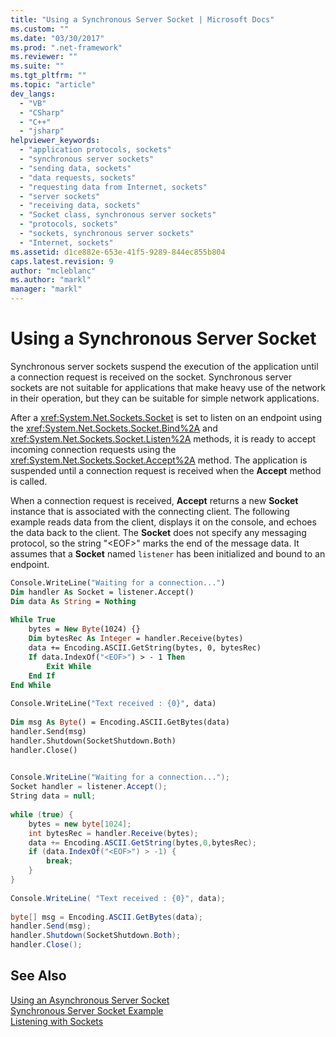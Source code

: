 ```yaml
---
title: "Using a Synchronous Server Socket | Microsoft Docs"
ms.custom: ""
ms.date: "03/30/2017"
ms.prod: ".net-framework"
ms.reviewer: ""
ms.suite: ""
ms.tgt_pltfrm: ""
ms.topic: "article"
dev_langs: 
  - "VB"
  - "CSharp"
  - "C++"
  - "jsharp"
helpviewer_keywords: 
  - "application protocols, sockets"
  - "synchronous server sockets"
  - "sending data, sockets"
  - "data requests, sockets"
  - "requesting data from Internet, sockets"
  - "server sockets"
  - "receiving data, sockets"
  - "Socket class, synchronous server sockets"
  - "protocols, sockets"
  - "sockets, synchronous server sockets"
  - "Internet, sockets"
ms.assetid: d1ce882e-653e-41f5-9289-844ec855b804
caps.latest.revision: 9
author: "mcleblanc"
ms.author: "markl"
manager: "markl"
---
```

# Using a Synchronous Server Socket
Synchronous server sockets suspend the execution of the application until a connection request is received on the socket. Synchronous server sockets are not suitable for applications that make heavy use of the network in their operation, but they can be suitable for simple network applications.  
  
 After a <xref:System.Net.Sockets.Socket> is set to listen on an endpoint using the <xref:System.Net.Sockets.Socket.Bind%2A> and <xref:System.Net.Sockets.Socket.Listen%2A> methods, it is ready to accept incoming connection requests using the <xref:System.Net.Sockets.Socket.Accept%2A> method. The application is suspended until a connection request is received when the **Accept** method is called.  
  
 When a connection request is received, **Accept** returns a new **Socket** instance that is associated with the connecting client. The following example reads data from the client, displays it on the console, and echoes the data back to the client. The **Socket** does not specify any messaging protocol, so the string "\<EOF>" marks the end of the message data. It assumes that a **Socket** named `listener` has been initialized and bound to an endpoint.  
  
```vb  
Console.WriteLine("Waiting for a connection...")  
Dim handler As Socket = listener.Accept()  
Dim data As String = Nothing  
  
While True  
    bytes = New Byte(1024) {}  
    Dim bytesRec As Integer = handler.Receive(bytes)  
    data += Encoding.ASCII.GetString(bytes, 0, bytesRec)  
    If data.IndexOf("<EOF>") > - 1 Then  
        Exit While  
    End If  
End While  
  
Console.WriteLine("Text received : {0}", data)  
  
Dim msg As Byte() = Encoding.ASCII.GetBytes(data)  
handler.Send(msg)  
handler.Shutdown(SocketShutdown.Both)  
handler.Close()  
  
```  
  
```csharp  
Console.WriteLine("Waiting for a connection...");  
Socket handler = listener.Accept();  
String data = null;  
  
while (true) {  
    bytes = new byte[1024];  
    int bytesRec = handler.Receive(bytes);  
    data += Encoding.ASCII.GetString(bytes,0,bytesRec);  
    if (data.IndexOf("<EOF>") > -1) {  
        break;  
    }  
}  
  
Console.WriteLine( "Text received : {0}", data);  
  
byte[] msg = Encoding.ASCII.GetBytes(data);  
handler.Send(msg);  
handler.Shutdown(SocketShutdown.Both);  
handler.Close();  
```  
  
## See Also  
 [Using an Asynchronous Server Socket](../../../docs/framework/network-programming/using-an-asynchronous-server-socket.md)   
 [Synchronous Server Socket Example](../../../docs/framework/network-programming/synchronous-server-socket-example.md)   
 [Listening with Sockets](../../../docs/framework/network-programming/listening-with-sockets.md)